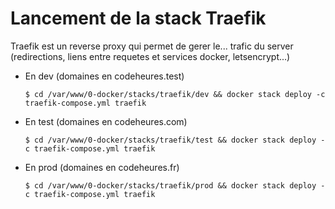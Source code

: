 # Lancement de la stack Traefik

Traefik est un reverse proxy qui permet de gerer le... trafic du server (redirections, liens entre requetes et services docker, letsencrypt...) 

- En dev (domaines en codeheures.test)
   ```
   $ cd /var/www/0-docker/stacks/traefik/dev && docker stack deploy -c traefik-compose.yml traefik
   ```

- En test (domaines en codeheures.com)
   ```
   $ cd /var/www/0-docker/stacks/traefik/test && docker stack deploy -c traefik-compose.yml traefik
   ```

- En prod (domaines en codeheures.fr)
   ```
   $ cd /var/www/0-docker/stacks/traefik/prod && docker stack deploy -c traefik-compose.yml traefik
   ```   